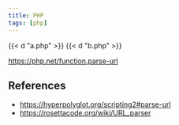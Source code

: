 ```yaml
---
title: PHP
tags: [php]
---
```


{{< d "a.php" >}}
{{< d "b.php" >}}

<https://php.net/function.parse-url>

## References

- <https://hyperpolyglot.org/scripting2#parse-url>
- <https://rosettacode.org/wiki/URL_parser>
